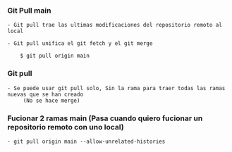 
### Git Pull main

    - Git pull trae las ultimas modificaciones del repositorio remoto al local

    - Git pull unifica el git fetch y el git merge

        $ git pull origin main


### Git pull

    - Se puede usar git pull solo, Sin la rama para traer todas las ramas nuevas que se han creado
         (No se hace merge)
    
    
### Fucionar 2 ramas main (Pasa cuando quiero fucionar un repositorio remoto con uno local)

    - git pull origin main --allow-unrelated-histories

